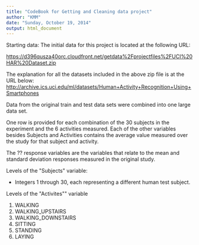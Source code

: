 ```yaml
---
title: "CodeBook for Getting and Cleaning data project"
author: "KMM"
date: "Sunday, October 19, 2014"
output: html_document
---
```


Starting data:  The initial data for this project is located at the following URL:

<https://d396qusza40orc.cloudfront.net/getdata%2Fprojectfiles%2FUCI%20HAR%20Dataset.zip>

The explanation for all the datasets included in the above zip file is at the URL below:
<http://archive.ics.uci.edu/ml/datasets/Human+Activity+Recognition+Using+Smartphones>

Data from the original train and test data sets were combined into one large data set.

One row is provided for each combination of the 30 subjects in the experiment and the 6 activities measured.  Each of the other variables besides Subjects and Activities contains the average value measured over the study for that subject and activity.

The ?? response variables are the variables that relate to the mean and standard deviation responses measured in the original study.

Levels of the "Subjects" variable:  
 -  Integers 1 through 30, each representing a different human test subject.

Levels of the "Activites"" variable   
1. WALKING  
2. WALKING_UPSTAIRS  
3. WALKING_DOWNSTAIRS  
4. SITTING  
5. STANDING  
6. LAYING  



